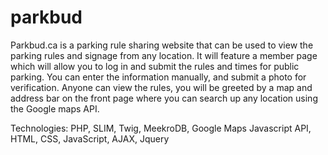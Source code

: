 # parkbud
Parkbud.ca is a parking rule sharing website that can be used to view the parking rules and signage from any location. It will feature a member page which will allow you to log in and submit the rules and times for public parking. You can enter the information manually, and submit a photo for verification. Anyone can view the rules, you will be greeted by a map and address bar on the front page where you can search up any location using the Google maps API.

Technologies: PHP, SLIM, Twig, MeekroDB, Google Maps Javascript API, HTML, CSS, JavaScript, AJAX, Jquery

